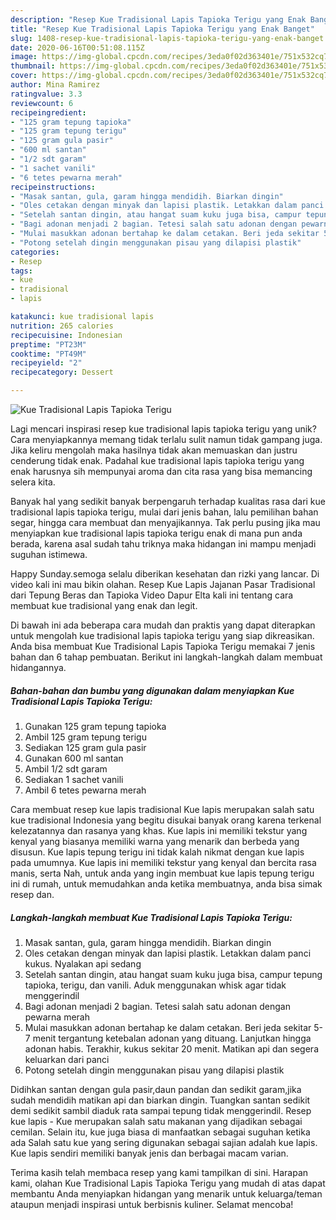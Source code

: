 ```yaml
---
description: "Resep Kue Tradisional Lapis Tapioka Terigu yang Enak Banget"
title: "Resep Kue Tradisional Lapis Tapioka Terigu yang Enak Banget"
slug: 1408-resep-kue-tradisional-lapis-tapioka-terigu-yang-enak-banget
date: 2020-06-16T00:51:08.115Z
image: https://img-global.cpcdn.com/recipes/3eda0f02d363401e/751x532cq70/kue-tradisional-lapis-tapioka-terigu-foto-resep-utama.jpg
thumbnail: https://img-global.cpcdn.com/recipes/3eda0f02d363401e/751x532cq70/kue-tradisional-lapis-tapioka-terigu-foto-resep-utama.jpg
cover: https://img-global.cpcdn.com/recipes/3eda0f02d363401e/751x532cq70/kue-tradisional-lapis-tapioka-terigu-foto-resep-utama.jpg
author: Mina Ramirez
ratingvalue: 3.3
reviewcount: 6
recipeingredient:
- "125 gram tepung tapioka"
- "125 gram tepung terigu"
- "125 gram gula pasir"
- "600 ml santan"
- "1/2 sdt garam"
- "1 sachet vanili"
- "6 tetes pewarna merah"
recipeinstructions:
- "Masak santan, gula, garam hingga mendidih. Biarkan dingin"
- "Oles cetakan dengan minyak dan lapisi plastik. Letakkan dalam panci kukus. Nyalakan api sedang"
- "Setelah santan dingin, atau hangat suam kuku juga bisa, campur tepung tapioka, terigu, dan vanili. Aduk menggunakan whisk agar tidak menggerindil"
- "Bagi adonan menjadi 2 bagian. Tetesi salah satu adonan dengan pewarna merah"
- "Mulai masukkan adonan bertahap ke dalam cetakan. Beri jeda sekitar 5-7 menit tergantung ketebalan adonan yang dituang. Lanjutkan hingga adonan habis. Terakhir, kukus sekitar 20 menit. Matikan api dan segera keluarkan dari panci"
- "Potong setelah dingin menggunakan pisau yang dilapisi plastik"
categories:
- Resep
tags:
- kue
- tradisional
- lapis

katakunci: kue tradisional lapis 
nutrition: 265 calories
recipecuisine: Indonesian
preptime: "PT23M"
cooktime: "PT49M"
recipeyield: "2"
recipecategory: Dessert

---
```



![Kue Tradisional Lapis Tapioka Terigu](https://img-global.cpcdn.com/recipes/3eda0f02d363401e/751x532cq70/kue-tradisional-lapis-tapioka-terigu-foto-resep-utama.jpg)

Lagi mencari inspirasi resep kue tradisional lapis tapioka terigu yang unik? Cara menyiapkannya memang tidak terlalu sulit namun tidak gampang juga. Jika keliru mengolah maka hasilnya tidak akan memuaskan dan justru cenderung tidak enak. Padahal kue tradisional lapis tapioka terigu yang enak harusnya sih mempunyai aroma dan cita rasa yang bisa memancing selera kita.

Banyak hal yang sedikit banyak berpengaruh terhadap kualitas rasa dari kue tradisional lapis tapioka terigu, mulai dari jenis bahan, lalu pemilihan bahan segar, hingga cara membuat dan menyajikannya. Tak perlu pusing jika mau menyiapkan kue tradisional lapis tapioka terigu enak di mana pun anda berada, karena asal sudah tahu triknya maka hidangan ini mampu menjadi suguhan istimewa.

Happy Sunday.semoga selalu diberikan kesehatan dan rizki yang lancar. Di video kali ini mau bikin olahan. Resep Kue Lapis Jajanan Pasar Tradisional dari Tepung Beras dan Tapioka Video Dapur Elta kali ini tentang cara membuat kue tradisional yang enak dan legit.


Di bawah ini ada beberapa cara mudah dan praktis yang dapat diterapkan untuk mengolah kue tradisional lapis tapioka terigu yang siap dikreasikan. Anda bisa membuat Kue Tradisional Lapis Tapioka Terigu memakai 7 jenis bahan dan 6 tahap pembuatan. Berikut ini langkah-langkah dalam membuat hidangannya.

<!--inarticleads1-->

##### Bahan-bahan dan bumbu yang digunakan dalam menyiapkan Kue Tradisional Lapis Tapioka Terigu:

1. Gunakan 125 gram tepung tapioka
1. Ambil 125 gram tepung terigu
1. Sediakan 125 gram gula pasir
1. Gunakan 600 ml santan
1. Ambil 1/2 sdt garam
1. Sediakan 1 sachet vanili
1. Ambil 6 tetes pewarna merah


Cara membuat resep kue lapis tradisional  Kue lapis merupakan salah satu kue tradisional Indonesia yang begitu disukai banyak orang karena terkenal kelezatannya dan rasanya yang khas. Kue lapis ini memiliki tekstur yang kenyal yang biasanya memiliki warna yang menarik dan berbeda yang disusun. Kue lapis tepung terigu ini tidak kalah nikmat dengan kue lapis pada umumnya. Kue lapis ini memiliki tekstur yang kenyal dan bercita rasa manis, serta Nah, untuk anda yang ingin membuat kue lapis tepung terigu ini di rumah, untuk memudahkan anda ketika membuatnya, anda bisa simak resep dan. 

<!--inarticleads2-->

##### Langkah-langkah membuat Kue Tradisional Lapis Tapioka Terigu:

1. Masak santan, gula, garam hingga mendidih. Biarkan dingin
1. Oles cetakan dengan minyak dan lapisi plastik. Letakkan dalam panci kukus. Nyalakan api sedang
1. Setelah santan dingin, atau hangat suam kuku juga bisa, campur tepung tapioka, terigu, dan vanili. Aduk menggunakan whisk agar tidak menggerindil
1. Bagi adonan menjadi 2 bagian. Tetesi salah satu adonan dengan pewarna merah
1. Mulai masukkan adonan bertahap ke dalam cetakan. Beri jeda sekitar 5-7 menit tergantung ketebalan adonan yang dituang. Lanjutkan hingga adonan habis. Terakhir, kukus sekitar 20 menit. Matikan api dan segera keluarkan dari panci
1. Potong setelah dingin menggunakan pisau yang dilapisi plastik


Didihkan santan dengan gula pasir,daun pandan dan sedikit garam,jika sudah mendidih matikan api dan biarkan dingin. Tuangkan santan sedikit demi sedikit sambil diaduk rata sampai tepung tidak menggerindil. Resep kue lapis - Kue merupakan salah satu makanan yang dijadikan sebagai cemilan. Selain itu, kue juga biasa di manfaatkan sebagai suguhan ketika ada Salah satu kue yang sering digunakan sebagai sajian adalah kue lapis. Kue lapis sendiri memiliki banyak jenis dan berbagai macam varian. 

Terima kasih telah membaca resep yang kami tampilkan di sini. Harapan kami, olahan Kue Tradisional Lapis Tapioka Terigu yang mudah di atas dapat membantu Anda menyiapkan hidangan yang menarik untuk keluarga/teman ataupun menjadi inspirasi untuk berbisnis kuliner. Selamat mencoba!
